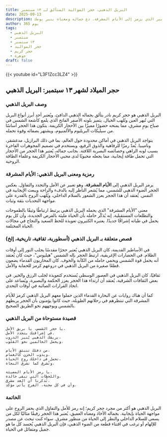 ```yaml
---
title: البريل الذهبي، حجر المواليد المتألق لـ ١٣ سبتمبر
date: 2025-09-13
description: اشعر بأهمية البريل الذهبي، حجر المواليد لـ ١٣ سبتمبر الذي يرمز إلى الأيام المشرقة. دع جماله ومعناه ينير يومك.
author: 365 يوم
tags:
  - البريل الذهبي
  - سبتمبر
  - ١٣ سبتمبر
  - حجر المواليد
  - حجر كريم
  - جوهرة
draft: false
---
```


{{< youtube id="L3F1Zcc3LZ4" >}}

## حجر الميلاد لشهر ١٣ سبتمبر: البريل الذهبي

### وصف البريل الذهبي

البريل الذهبي هو حجر كريم نادر يتألق بجماله الذهبي الدافئ، ويُعتبر أحد أبرز أنواع البريل التي تُبهر العين وتُلهب الخيال. يتميز بلونه الأصفر الفاتح الذي يلمع كأشعة الشمس في صباح يومٍ مشرق، مما يمنحه حضورًا مميزًا بين الأحجار الكريمة. يتكون هذا الحجر أساسًا من سيليكات البريليوم والألمنيوم، ويشتهر بصفائه وقوة تحمله.

يتواجد البريل الذهبي في أماكن محدودة حول العالم، بما في ذلك البرازيل، مدغشقر، وناميبيا. يُعدّ رمزًا للرفاهية والذوق الرفيع، ويستخدم في تصميم المجوهرات الفاخرة بسبب لونه الزاهي وخصائصه البصرية اللافتة. بجانب جماله، يُعتبر هذا الحجر من الأحجار التي تحمل طاقة إيجابية، مما يجعله محبوبًا لدى محبي الأحجار الكريمة وعلماء الطاقة الروحية.

### رمزية ومعنى البريل الذهبي: الأيام المشرقة

يرمز البريل الذهبي إلى **الأيام المشرقة**، وهو تعبير عن الأمل والتجدد والتفاؤل. يعكس الحجر الضوء الذهبي للشمس، مما يُشعر الناظر إليه بالدفء والراحة ويبعث الإيجابية في النفس. يُعتقد أن هذا الحجر يعزز الشعور بالسلام الداخلي، ويُلهب الروح بالقدرة على مواجهة التحديات بثقة وثبات.

معنى "الأيام المشرقة" الذي يحمله البريل الذهبي يرتبط ارتباطًا وثيقًا بالطموحات والتطلعات المستقبلية. إنه يُذكّر حامله بأن الحياة مليئة بالفرص الجديدة، وأن كل يوم يحمل في طياته إشراقًا جديدًا. يعتبره الكثيرون تعويذة للحظ السعيد والنجاح في مجالات الحياة المختلفة.

### قصص متعلقة بـ البريل الذهبي (أسطورية، ثقافية، تاريخية، إلخ)

في الأساطير القديمة، كان البريل الذهبي يُعتبر حجرًا مقدسًا يجلب النور إلى أوقات الظلام. في الحضارات الإغريقية، ارتبط الحجر بإله الشمس "هيليوس"، حيث كان يُعتقد أنه يحمل قوة الشمس ويحمي حامله من الكآبة والخوف. كان المحاربون القدماء يضعون قطعًا صغيرة من البريل الذهبي في دروعهم كرمز للحماية والأمل.

ثقافيًا، كان البريل الذهبي في العصور الوسطى يُستخدم كتعويذة لجلب الرزق والخير. في بعض الثقافات الشرقية، يُعتقد أن ارتداء هذا الحجر يعزز الحكمة والبصيرة، ويُساعد على اتخاذ القرارات الصائبة في أوقات التحدي.

كما أن هناك روايات عن البحارة القدماء الذين حملوا معهم البريل الذهبي كرمز للأيام المشرقة التي تنتظرهم في رحلاتهم الطويلة، حيث كانوا يؤمنون بأن الحجر يربطهم بالشمس ويوجههم نحو الطريق الصحيح.

### قصيدة مستوحاة من البريل الذهبي

```
يا حجر الشمس، يا بريق الأمل،  
في إشراقتك يتجدد الأمل.  
بريقك الذهبي يُنير الدروب،  
ويحمل الحالمين نحو القلوب.  

من دفئك تنبثق الأيام،  
ويذوب الحزن كالغمام.  
تحمل في داخلك روح الحياة،  
وتُشرق كما تشرق النجاة.  

يا رمز الأيام المضيئة،  
واللحظات التي تبقى خالدة.  
تُذكرنا أن الغد مشرق،  
وأن في كل محنة، الفرج يأتي مؤكد.
```

### الخاتمة

البريل الذهبي هو أكثر من مجرد حجر كريم؛ إنه رمز للأمل والتفاؤل الذي يحفز الروح على مواجهة الحياة بإيجابية. بجماله الأخاذ ومعناه العميق، يُعتبر هذا الحجر رفيقًا مثاليًا لكل من يسعى للسلام الداخلي والنظر إلى الحياة من منظور مشرق. سواء كنت تبحث عن مصدر للإلهام أو ترغب في اقتناء قطعة من الضوء الذهبي، فإن البريل الذهبي يُجسد كل ما هو جميل ومتفائل في الحياة.